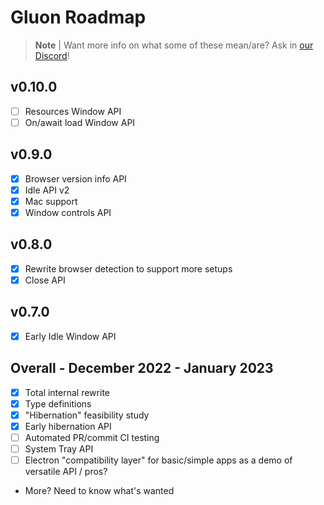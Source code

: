 # Gluon Roadmap

> **Note** |
> Want more info on what some of these mean/are? Ask in [our Discord](https://discord.gg/RFtUCA8fST)!

## v0.10.0
- [ ] Resources Window API
- [ ] On/await load Window API

## v0.9.0
- [X] Browser version info API
- [X] Idle API v2
- [X] Mac support
- [X] Window controls API

## v0.8.0
- [X] Rewrite browser detection to support more setups
- [X] Close API

## v0.7.0
- [X] Early Idle Window API


## Overall - December 2022 - January 2023
- [X] Total internal rewrite
- [X] Type definitions
- [X] "Hibernation" feasibility study
- [X] Early hibernation API
- [ ] Automated PR/commit CI testing
- [ ] System Tray API
- [ ] Electron "compatibility layer" for basic/simple apps as a demo of versatile API / pros?
- More? Need to know what's wanted